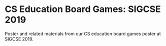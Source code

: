# CS Education Board Games: SIGCSE 2019
Poster and related materials from our CS education board games poster at SIGCSE 2019.
